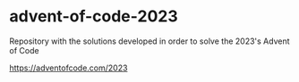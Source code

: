 # advent-of-code-2023
Repository with the solutions developed in order to solve the 2023's Advent of Code

https://adventofcode.com/2023